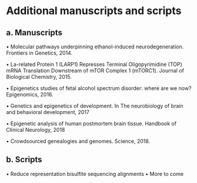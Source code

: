 # Additional manuscripts and scripts

## a. Manuscripts
  • Molecular pathways underpinning ethanol-induced neurodegeneration. Frontiers in Genetics, 2014.
  
  • La-related Protein 1 (LARP1) Represses Terminal Oligopyrimidine (TOP) mRNA Translation Downstream of mTOR Complex 1 (mTORC1). Journal of Biological Chemistry, 2015.
  
  • Epigenetics studies of fetal alcohol spectrum disorder: where are we now? Epigenomics, 2016.
  
  • Genetics and epigenetics of development. In The neurobiology of brain and behavioral development, 2017
  
  • Epigenetic analysis of human postmortem brain tissue. Handbook of Clinical Neurology, 2018
  
  • Crowdsourced genealogies and genomes. Science, 2018.


## b. Scripts
  • Reduce representation bisulfite sequencing alignments
  • More to come
